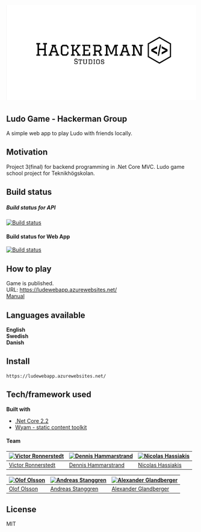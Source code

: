# ![Hackerman Studios](https://raw.githubusercontent.com/PGBFDH18/project-3-ludo-web-app-hackerman_web_page/Aprove-or-die-2/logo/hackerman2.PNG)

## Ludo Game - Hackerman Group
A simple web app to play Ludo with friends locally.

## Motivation
Project 3(final) for backend programming in .Net Core MVC.
Ludo game school project for Teknikhögskolan.

## 
## Build status
##### Build status for API
[![Build status](https://dev.azure.com/HackermanWebApp/Hackerman_Web_App/_apis/build/status/Api%20build)](https://dev.azure.com/HackermanWebApp/Hackerman_Web_App/_build/latest?definitionId=2)

#### Build status for Web App
[![Build status](https://dev.azure.com/HackermanWebApp/Hackerman_Web_App/_apis/build/status/Web%20App)](https://dev.azure.com/HackermanWebApp/Hackerman_Web_App/_build/latest?definitionId=1)
## How to play
Game is published. <br>
URL: https://ludewebapp.azurewebsites.net/ <br>
[Manual](https://github.com/PGBFDH18/project-3-ludo-web-app-hackerman_web_page/blob/Aprove-or-die-2/docs/Manual.md)

## Languages available
**English <br>
Swedish <br>
Danish**


## Install
```
https://ludewebapp.azurewebsites.net/
```


## Tech/framework used
<b>Built with</b>
- [.Net Core 2.2](https://dotnet.microsoft.com/download/dotnet-core/2.2)
- [Wyam - static content toolkit](https://wyam.io)

#### Team

[![Victor Ronnerstedt](https://github.com/Krypt0r7.png?size=130)](https://github.com/Krypt0r7) | [![Dennis Hammarstrand](https://github.com/dennishammarstrand.png?size=130)](https://github.com/dennishammarstrand) | [![Nicolas Hassiakis](https://github.com/nhassiakis.png?size=130)](https://github.com/nhassiakis)
---|---|---
[Victor Ronnerstedt](https://github.com/Krypt0r7) | [Dennis Hammarstrand](https://github.com/dennishammarstrand) | [Nicolas Hassiakis](https://github.com/nhassiakis)

[![Olof Olsson](https://github.com/olssonolof.png?size=130)](https://github.com/olssonolof) | [![Andreas Stanggren](https://github.com/stanggren.png?size=130)](https://github.com/stanggren) | [![Alexander Glandberger](https://github.com/AlexanderGlandberger.png?size=130)](https://github.com/AlexanderGlandberger)
---|---|---
[Olof Olsson](https://github.com/olssonolof) | [Andreas Stanggren](https://github.com/stanggren) | [Alexander Glandberger](https://github.com/stanggren)

## License

MIT 
